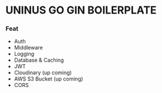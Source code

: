 # UNINUS GO GIN BOILERPLATE

### Feat
- Auth
- Middleware
- Logging
- Database & Caching
- JWT
- Cloudinary (up coming)
- AWS S3 Bucket (up coming)
- CORS
